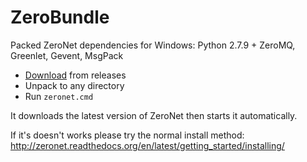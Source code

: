 # ZeroBundle

Packed ZeroNet dependencies for Windows: Python 2.7.9 + ZeroMQ, Greenlet, Gevent, MsgPack

 - [Download](https://github.com/HelloZeroNet/ZeroBundle/releases/download/0.1.0/ZeroBundle-v0.1.0.zip) from releases
 - Unpack to any directory
 - Run `zeronet.cmd`

It downloads the latest version of ZeroNet then starts it automatically.

If it's doesn't works please try the normal install method: http://zeronet.readthedocs.org/en/latest/getting_started/installing/
